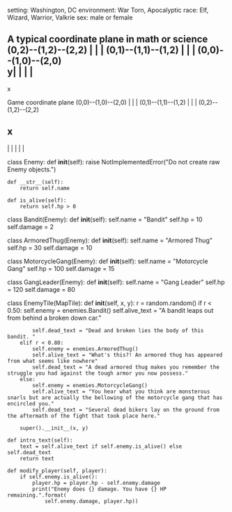 setting: Washington, DC
environment: War Torn, Apocalyptic
race: Elf, Wizard, Warrior, Valkrie
sex: male or female


A typical coordinate plane in math or science
(0,2)--(1,2)--(2,2)
  |      |      |
(0,1)--(1,1)--(1,2)
  |      |      |
(0,0)--(1,0)--(2,0)                    
y|
 |
 |
 |
 ------------
 x

 Game coordinate plane
(0,0)--(1,0)--(2,0)
  |      |      |
(0,1)--(1,1)--(1,2)
  |      |      |
(0,2)--(1,2)--(2,2)

x
----------
|
|
|
|
|

class Enemy:
    def __init__(self):
        raise NotImplementedError("Do not create raw Enemy objects.")

    def __str__(self):
        return self.name

    def is_alive(self):
        return self.hp > 0


class Bandit(Enemy):
    def __init__(self):
        self.name = "Bandit"
        self.hp = 10
        self.damage = 2


class ArmoredThug(Enemy):
    def __init__(self):
        self.name = "Armored Thug"
        self.hp = 30
        self.damage = 10


class MotorcycleGang(Enemy):
    def __init__(self):
        self.name = "Motorcycle Gang"
        self.hp = 100
        self.damage = 15


class GangLeader(Enemy):
    def __init__(self):
        self.name = "Gang Leader"
        self.hp = 120
        self.damage = 80














class EnemyTile(MapTile):
    def __init__(self, x, y):
        r = random.random()
        if r < 0.50:
            self.enemy = enemies.Bandit()
            self.alive_text = "A bandit leaps out from behind a broken down car."

            self.dead_text = "Dead and broken lies the body of this bandit. "
        elif r < 0.80:
            self.enemy = enemies.ArmoredThug()
            self.alive_text = "What's this?! An armored thug has appeared from what seems like nowhere"
            self.dead_text = "A dead armored thug makes you remember the struggle you had against the tough armor you now possess."
        else:
            self.enemy = enemies.MotorcycleGang()
            self.alive_text = "You hear what you think are monsterous snarls but are actually the bellowing of the motorcycle gang that has encircled you."
            self.dead_text = "Several dead bikers lay on the ground from the aftermath of the fight that took place here."

        super().__init__(x, y)

    def intro_text(self):
        text = self.alive_text if self.enemy.is_alive() else self.dead_text
        return text

    def modify_player(self, player):
        if self.enemy.is_alive():
            player.hp = player.hp - self.enemy.damage
            print("Enemy does {} damage. You have {} HP remaining.".format(
                self.enemy.damage, player.hp))